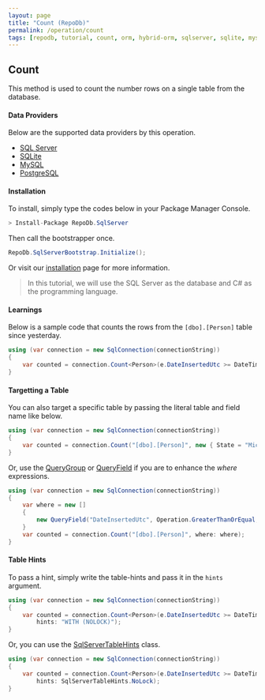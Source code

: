 ```yaml
---
layout: page
title: "Count (RepoDb)"
permalink: /operation/count
tags: [repodb, tutorial, count, orm, hybrid-orm, sqlserver, sqlite, mysql, postgresql]
---
```


## Count

This method is used to count the number rows on a single table from the database.

#### Data Providers

Below are the supported data providers by this operation.

- [SQL Server](https://www.nuget.org/packages/RepoDb.SqlServer)
- [SQLite](https://www.nuget.org/packages/RepoDb.SqLite)
- [MySQL](https://www.nuget.org/packages/RepoDb.MySql)
- [PostgreSQL](https://www.nuget.org/packages/RepoDb.PostgreSql)

#### Installation

To install, simply type the codes below in your Package Manager Console.

```csharp
> Install-Package RepoDb.SqlServer
```

Then call the bootstrapper once.

```csharp
RepoDb.SqlServerBootstrap.Initialize();
```

Or visit our [installation](/tutorials/installation) page for more information.

> In this tutorial, we will use the SQL Server as the database and C# as the programming language.

#### Learnings

Below is a sample code that counts the rows from the `[dbo].[Person]` table since yesterday.

```csharp
using (var connection = new SqlConnection(connectionString))
{
	var counted = connection.Count<Person>(e.DateInsertedUtc >= DateTime.UtcNow.Date.AddDays(-1));
}
```

#### Targetting a Table

You can also target a specific table by passing the literal table and field name like below.

```csharp
using (var connection = new SqlConnection(connectionString))
{
	var counted = connection.Count("[dbo].[Person]", new { State = "Michigan" });
}
```

Or, use the [QueryGroup](/class/querygroup) or [QueryField](/class/queryfield) if you are to enhance the *where* expressions.

```csharp
using (var connection = new SqlConnection(connectionString))
{
	var where = new []
	{
		new QueryField("DateInsertedUtc", Operation.GreaterThanOrEqual, DateTime.UtcNow.Date.AddDays(-1))
	}
	var counted = connection.Count("[dbo].[Person]", where: where);
}
```

#### Table Hints

To pass a hint, simply write the table-hints and pass it in the `hints` argument.

```csharp
using (var connection = new SqlConnection(connectionString))
{
	var counted = connection.Count<Person>(e.DateInsertedUtc >= DateTime.UtcNow.Date.AddDays(-1),
		hints: "WITH (NOLOCK)");
}
```

Or, you can use the [SqlServerTableHints](/class/sqlservertablehints) class.

```csharp
using (var connection = new SqlConnection(connectionString))
{
	var counted = connection.Count<Person>(e.DateInsertedUtc >= DateTime.UtcNow.Date.AddDays(-1),
		hints: SqlServerTableHints.NoLock);
}
```
